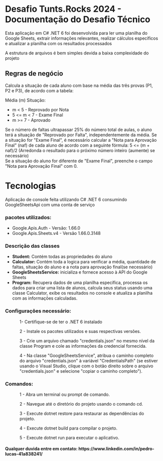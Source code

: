 <h1>Desafio Tunts.Rocks 2024 - Documentação do Desafio Técnico</h1>

<p>Esta aplicação em C# .NET 6 foi desenvolvida para ler uma planilha do Google Sheets, extrair informações relevantes, realizar cálculos específicos e atualizar a planilha com os resultados processados</p>
<p>A estrutura de arquivos é bem simples devida a baixa complexidade do projeto</p>

<h2>Regras de negócio</h2>
Calcula a situação de cada aluno com base na média das três provas (P1, P2 e P3), de acordo com a tabela:

Média (m) Situação:
<ul>
<li>m < 5 - Reprovado por Nota</li>
<li>5 <= m < 7 - Exame Final</li>
<li>m >= 7 - Aprovado</li>
</ul>
Se o número de faltas ultrapassar 25% do número total de aulas, o aluno terá a situação de "Reprovado por Falta", independentemente da média.
  Se a situação for "Exame Final", é necessário calcular a "Nota para Aprovação Final" (naf) de cada aluno de acordo com a seguinte fórmula:
5 <= (m + naf)/2 (Arredonda o resultado para o próximo número inteiro (aumente) se necessário)
</br>Se a situação do aluno for diferente de "Exame Final", preenche o campo "Nota para Aprovação Final" com 0. 

<h1>Tecnologias</h1>
Aplicação de console feita utilizando C# .NET 6 consumindo GoogleSheetsApi com uma conta de serviço

<h3>pacotes utilizados:</h3>
	<ul>
    <li>Google.Apis.Auth - Versão: 1.66.0</li>
    <li>Google.Apis.Sheets.v4 - Versão 1.66.0.3148</li>
  </ul>

<h3>
Descrição das classes</h3>
<ul>
  <li><b>Student:</b> Contém todas as propriedades do aluno</li>
  <li><b>Calculator:</b> Contém toda a logica para verificar a média, quantidade de faltas, situação do aluno e a nota para aprovação final(se necessário)</li>
  <li><b>GoogleSheetsService:</b> inicializa e fornece acesso à API do Google Sheets</li>
  <li><b>Program:</b> Recupera dados de uma planilha específica, processa os dados para criar uma lista de alunos, calcula seus status usando uma classe Calculator, exibe os resultados no console e atualiza a planilha com as informações calculadas.</li>
</ul>

<h3>Configurações necessário:</h3>
<ul>
	<ol>1- Certifique-se de ter o .NET 6 instalado</ol>
	<ol>2 - Instale os pacotes utilizados e suas respectivas versões.</ol>
	<ol>3 - Crie um arquivo chamado "credentials.json" no mesmo nível da classe Program e cole as informações da credencial fornecida.</ol>
	<ol>4 - Na classe "GoogleSheetsService", atribua o caminho completo do arquivo "credentials.json" à variável "CredentialsPath" (se estiver usando o Visual Studio, clique com o botão direito sobre o arquivo 	"credentials.json" e selecione "copiar o caminho completo").</ol>
</ul>

<h3>Comandos:</h3>
<ul>
	<ol>1 - Abra um terminal ou prompt de comando.</ol>
	<ol>2 - Navegue até o diretório do projeto usando o comando cd.</ol>
	<ol>3 - Execute dotnet restore para restaurar as dependências do projeto.</ol>
	<ol>4 - Execute dotnet build para compilar o projeto.</ol>
	<ol>5 - Execute dotnet run para executar o aplicativo.</ol>
</ul>


<h4>Qualquer duvida entre em contato: https://www.linkedin.com/in/pedro-lucas-41a838241/</h4>
